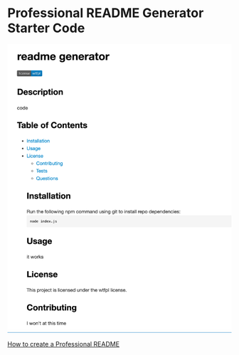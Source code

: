 # Professional README Generator Starter Code
![readme generator screen shot](/assets/images/screenshot.png)

[How to create a Professional README](./readme-guide.md)

